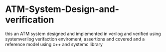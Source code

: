 # ATM-System-Design-and-verification
this an ATM system designed and implemented in verilog and verified using systemverilog verifaction enviroment, assertions and covered and a reference model using c++ and systemc library
